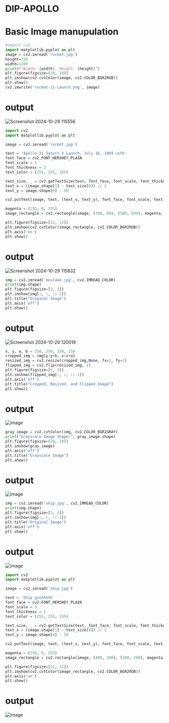 # DIP-APOLLO
# Basic Image manupulation
```python
#import cv2
import matplotlib.pyplot as plt
image = cv2.imread('rocket.jpg')
height=720
width=1280
print(f"Width: {width}, Height: {height}")
plt.figure(figsize=(10, 10))
plt.imshow(cv2.cvtColor(image, cv2.COLOR_BGR2RGB))
plt.show()
cv2.imwrite('rocket-11-Launch.png', image)
```
# output
![Screenshot 2024-10-29 115556](https://github.com/user-attachments/assets/303ed01e-cc09-41bd-9dd8-21b59fd78e8d)

```python
import cv2
import matplotlib.pyplot as plt

image = cv2.imread('rocket.jpg')

text = 'Apollo 11 Saturn V Launch, July 16, 1969 ushh'
font_face = cv2.FONT_HERSHEY_PLAIN
font_scale = 3
font_thickness = 3
text_color = (255, 255, 255)  

text_size, _ = cv2.getTextSize(text, font_face, font_scale, font_thickness)
text_x = (image.shape[1] - text_size[0]) // 2  
text_y = image.shape[0] - 50  

cv2.putText(image, text, (text_x, text_y), font_face, font_scale, text_color, font_thickness)

magenta = (255, 0, 255)  
image_rectangle = cv2.rectangle(image, (700, 60), (500, 630), magenta, thickness=3, lineType=cv2.LINE_8)

plt.figure(figsize=[12, 12])
plt.imshow(cv2.cvtColor(image_rectangle, cv2.COLOR_BGR2RGB))
plt.axis('on')
plt.show()
```
# output
![Screenshot 2024-10-29 115832](https://github.com/user-attachments/assets/35b9e5a9-e8ef-4367-8bb1-7ff20b55765d)

```python
img = cv2.imread('moulake.jpg', cv2.IMREAD_COLOR)
print(img.shape)
plt.figure(figsize=[3, 3])
plt.imshow(img[:, :, ::-1])
plt.title("Original Image")
plt.axis('off')
plt.show()
```
# output
![Screenshot 2024-10-29 120019](https://github.com/user-attachments/assets/f5fe4fb1-5689-4929-98ca-9da30d871fed)

```python
x, y, a, b = 250, 250, 250, 250
cropped_img = img[y:y+b, x:x+a]
resized_img = cv2.resize(cropped_img,None, fx=2, fy=2)
flipped_img = cv2.flip(resized_img, 1)
plt.figure(figsize=[5, 5])
plt.imshow(flipped_img[:, :, ::-1])
plt.axis('off')
plt.title("Cropped, Resized, and Flipped Image")
plt.show()
```
# output
![image](https://github.com/user-attachments/assets/e25c86aa-37f7-45f3-98f6-93e962f248a4)

```python
gray_image = cv2.cvtColor(img, cv2.COLOR_BGR2GRAY)
print("Grayscale Image Shape:", gray_image.shape)
plt.figure(figsize=(10, 10))
plt.imshow(gray_image)
plt.axis('off')
plt.title("Grayscale Image")
plt.show()
```
# output
![image](https://github.com/user-attachments/assets/f7ac93ee-7c82-49b3-8148-8a09a4cdb37a)

```python
img = cv2.imread('ship.jpg', cv2.IMREAD_COLOR)
print(img.shape)
plt.figure(figsize=[3, 3])
plt.imshow(img[:, :, ::-1])
plt.title("Original Image")
plt.axis('off')
plt.show()
```
# output
![image](https://github.com/user-attachments/assets/cc9a81d9-5d98-4522-bfb1-1787775c6e87)

```python
import cv2
import matplotlib.pyplot as plt

image = cv2.imread('ship.jpg')

text = 'Ship gushhhhh'
font_face = cv2.FONT_HERSHEY_PLAIN
font_scale = 3
font_thickness = 3
text_color = (255, 255, 255)  

text_size, _ = cv2.getTextSize(text, font_face, font_scale, font_thickness)
text_x = (image.shape[1] - text_size[0]) // 2  
text_y = image.shape[0] - 50  

cv2.putText(image, text, (text_x, text_y), font_face, font_scale, text_color, font_thickness)

magenta = (255, 0, 255)  
image_rectangle = cv2.rectangle(image, (400, 200), (300, 280), magenta, thickness=3, lineType=cv2.LINE_8)

plt.figure(figsize=[12, 12])
plt.imshow(cv2.cvtColor(image_rectangle, cv2.COLOR_BGR2RGB))
plt.axis('on')
plt.show()
```
# output
![image](https://github.com/user-attachments/assets/2f42ce04-c2f5-4fdf-a6fc-282ae218e7d3)


